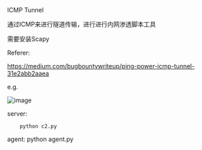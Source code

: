 ICMP Tunnel

通过ICMP来进行隧道传输，进行进行内网渗透脚本工具

需要安装Scapy


Referer:

https://medium.com/bugbountywriteup/ping-power-icmp-tunnel-31e2abb2aaea

e.g.

![image](https://github.com/sevck/icmp_Tunnel/blob/master/show.png)

server:

        python c2.py 

agent:
        python agent.py
